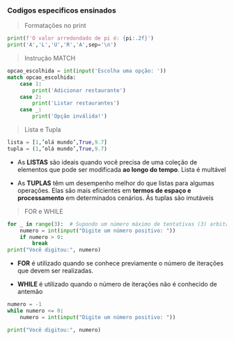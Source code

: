 ### Codigos especificos ensinados

> Formatações no print
```py
print(f'O valor arredondado de pi é: {pi:.2f}')
print('A','L','U','R','A',sep='\n')
```
> Instrução MATCH
```py
opcao_escolhida = int(input('Escolha uma opção: '))
match opcao_escolhida:
    case 1:
        print('Adicionar restaurante')
    case 2:
        print('Listar restaurantes')
    case _:
        print('Opção inválida!')
```
> Lista e Tupla

```py
lista = [1,’olá mundo’,True,9.7]
tupla = (1,’olá mundo’,True,9.7)
```
-   As **LISTAS** são ideais quando você precisa de uma coleção de elementos que pode ser modificada **ao longo do tempo**. Lista é multável

-   As **TUPLAS** têm um desempenho melhor do que listas para algumas operações. Elas são mais eficientes em **termos de espaço e processamento** em determinados cenários. Ás tuplas são imutáveis

> FOR e WHILE
```py
for _ in range(3):  # Supondo um número máximo de tentativas (3) arbitrário
    numero = int(input("Digite um número positivo: "))
    if numero > 0:
        break
print("Você digitou:", numero)
```

-   **FOR** é utilizado quando se conhece previamente o número de iterações que devem ser realizadas.

-   **WHILE** é utilizado quando o número de iterações não é conhecido de antemão

```py
numero = -1
while numero <= 0:
    numero = int(input("Digite um número positivo: "))

print("Você digitou:", numero)
```